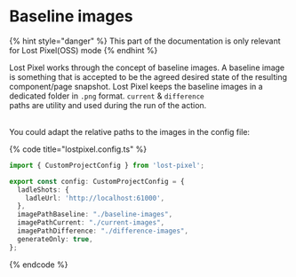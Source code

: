 # Baseline images

{% hint style="danger" %}
This part of the documentation is only relevant for Lost Pixel(OSS) mode
{% endhint %}

Lost Pixel works through the concept of baseline images. A baseline image is something that is accepted to be the agreed desired state of the resulting component/page snapshot. Lost Pixel keeps the baseline images in a dedicated folder in `.png` format. `current` & `difference`\
paths are utility and used during the run of the action.

\
You could adapt the relative paths to the images in the config file:

{% code title="lostpixel.config.ts" %}
```typescript
import { CustomProjectConfig } from 'lost-pixel';

export const config: CustomProjectConfig = {
  ladleShots: {
    ladleUrl: 'http://localhost:61000',
  },
  imagePathBaseline: "./baseline-images",
  imagePathCurrent: "./current-images",
  imagePathDifference: "./difference-images",
  generateOnly: true,
};
```
{% endcode %}
